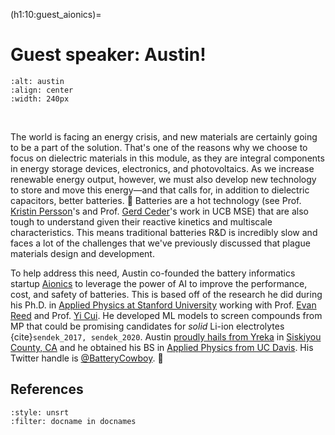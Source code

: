 (h1:10:guest_aionics)=
# Guest speaker: Austin!

```{image} ../../assets/fig/week_2/10/austin.jpg
:alt: austin
:align: center
:width: 240px
```

&nbsp;

The world is facing an energy crisis, and new materials are certainly going to be a part of the solution.
That's one of the reasons why we choose to focus on dielectric materials in this module, as they are integral components in energy storage devices, electronics, and photovoltaics.
As we increase renewable energy output, however, we must also develop new technology to store and move this energy—and that calls for, in addition to dielectric capacitors, better batteries. 🔋
Batteries are a hot technology (see Prof. [Kristin Persson](https://perssongroup.lbl.gov/)'s and Prof. [Gerd Ceder](https://ceder.berkeley.edu/)'s work in UCB MSE) that are also tough to understand given their reactive kinetics and multiscale characteristics.
This means traditional batteries R&D is incredibly slow and faces a lot of the challenges that we've previously discussed that plague materials design and development.

To help address this need, Austin co-founded the battery informatics startup [Aionics](https://aionics.io/) to leverage the power of AI to improve the performance, cost, and safety of batteries.
This is based off of the research he did during his Ph.D. in [Applied Physics at Stanford University](http://appliedphysics.stanford.edu/) working with Prof. [Evan Reed](https://reedgroup.stanford.edu/) and Prof. [Yi Cui](https://web.stanford.edu/group/cui_group/).
He developed ML models to screen compounds from MP that could be promising candidates for _solid_ Li-ion electrolytes {cite}`sendek_2017, sendek_2020`.
Austin [proudly hails from Yreka](https://www.siskiyoudaily.com/opinion/20170516/guest-opinion-path-forward-for-siskiyou-county) in [Siskiyou County, CA](https://goo.gl/maps/66CR7KNR4inYBgSR8) and he obtained his BS in [Applied Physics from UC Davis](https://www.ucdavis.edu/majors/applied-physics).
His Twitter handle is [@BatteryCowboy](https://twitter.com/BatteryCowboy). 🤠



## References

```{bibliography}
:style: unsrt
:filter: docname in docnames
```
